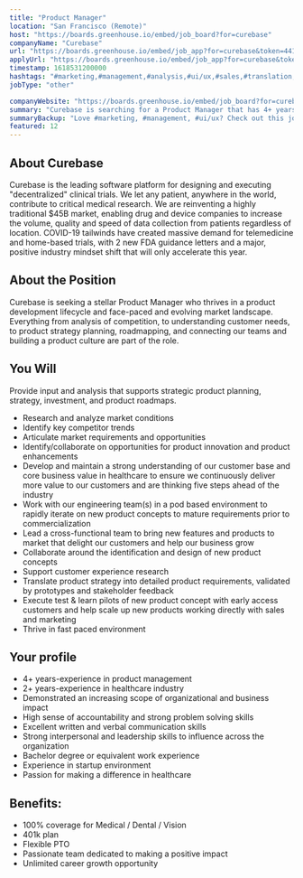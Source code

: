 ```yaml
---
title: "Product Manager"
location: "San Francisco (Remote)"
host: "https://boards.greenhouse.io/embed/job_board?for=curebase"
companyName: "Curebase"
url: "https://boards.greenhouse.io/embed/job_app?for=curebase&token=4417758003"
applyUrl: "https://boards.greenhouse.io/embed/job_app?for=curebase&token=4417758003#app"
timestamp: 1618531200000
hashtags: "#marketing,#management,#analysis,#ui/ux,#sales,#translation,#office"
jobType: "other"

companyWebsite: "https://boards.greenhouse.io/embed/job_board?for=curebase"
summary: "Curebase is searching for a Product Manager that has 4+ years of experience in product management."
summaryBackup: "Love #marketing, #management, #ui/ux? Check out this job post!"
featured: 12
---
```


## About Curebase

Curebase is the leading software platform for designing and executing "decentralized" clinical trials. We let any patient, anywhere in the world, contribute to critical medical research. We are reinventing a highly traditional $45B market, enabling drug and device companies to increase the volume, quality and speed of data collection from patients regardless of location. COVID-19 tailwinds have created massive demand for telemedicine and home-based trials, with 2 new FDA guidance letters and a major, positive industry mindset shift that will only accelerate this year.

## About the Position

Curebase is seeking a stellar Product Manager who thrives in a product development lifecycle and face-paced and evolving market landscape. Everything from analysis of competition, to understanding customer needs, to product strategy planning, roadmapping, and connecting our teams and building a product culture are part of the role.

## You Will

Provide input and analysis that supports strategic product planning, strategy, investment, and product roadmaps.

*   Research and analyze market conditions
*   Identify key competitor trends
*   Articulate market requirements and opportunities
*   Identify/collaborate on opportunities for product innovation and product enhancements
*   Develop and maintain a strong understanding of our customer base and core business value in healthcare to ensure we continuously deliver more value to our customers and are thinking five steps ahead of the industry
*   Work with our engineering team(s) in a pod based environment to rapidly iterate on new product concepts to mature requirements prior to commercialization
*   Lead a cross-functional team to bring new features and products to market that delight our customers and help our business grow
*   Collaborate around the identification and design of new product concepts
*   Support customer experience research
*   Translate product strategy into detailed product requirements, validated by prototypes and stakeholder feedback
*   Execute test & learn pilots of new product concept with early access customers and help scale up new products working directly with sales and marketing
*   Thrive in fast paced environment

## Your profile

*   4+ years-experience in product management
*   2+ years-experience in healthcare industry
*   Demonstrated an increasing scope of organizational and business impact
*   High sense of accountability and strong problem solving skills
*   Excellent written and verbal communication skills
*   Strong interpersonal and leadership skills to influence across the organization
*   Bachelor degree or equivalent work experience
*   Experience in startup environment
*   Passion for making a difference in healthcare

## Benefits:

*   100% coverage for Medical / Dental / Vision
*   401k plan
*   Flexible PTO
*   Passionate team dedicated to making a positive impact
*   Unlimited career growth opportunity
